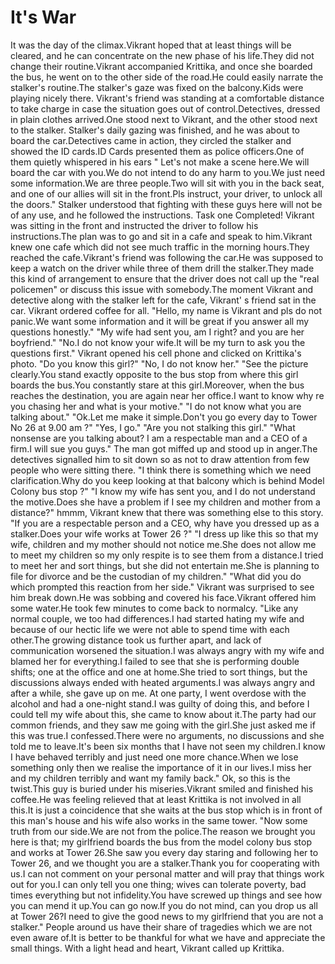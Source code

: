# It's War

It was the day of the climax.Vikrant hoped that at least things will be cleared, and he can concentrate on the new phase of his life.They did not change their routine.Vikrant accompanied Krittika, and once she boarded the bus, he went on to the other side of the road.He could easily narrate the stalker's routine.The stalker's gaze was fixed on the balcony.Kids were playing nicely there.
Vikrant's friend was standing at a comfortable distance to take charge in case the situation goes out of control.Detectives, dressed in plain clothes arrived.One stood next to Vikrant, and the other stood next to the stalker. Stalker's daily gazing was finished, and he was about to board the car.Detectives came in action, they circled the stalker and showed the ID cards.ID Cards presented them as police officers.One of them quietly whispered in his ears " Let's not make a scene here.We will board the car with you.We do not intend to do any harm to you.We just need some information.We are three people.Two will sit with you in the back seat, and one of our allies will sit in the front.Pls instruct, your driver, to unlock all the doors."
Stalker understood that fighting with these guys here will not be of any use, and he followed the instructions.
Task one Completed!
Vikrant was sitting in the front and instructed the driver to follow his instructions.The plan was to go and sit in a cafe and speak to him.Vikrant knew one cafe which did not see much traffic in the morning hours.They reached the cafe.Vikrant's friend was following the car.He was supposed to keep a watch on the driver while three of them drill the stalker.They made this kind of arrangement to ensure that the driver does not call up the "real policemen" or discuss this issue with somebody.The moment Vikrant and detective along with the stalker left for the cafe, Vikrant' s friend sat in the car.
Vikrant ordered coffee for all.
"Hello, my name is Vikrant and pls do not panic.We want some information and it will be great if you answer all my questions honestly."
"My wife had sent you, am I right? and you are her boyfriend."
"No.I do not know your wife.It will be my turn to ask you the questions first."
Vikrant opened his cell phone and clicked on Krittika's photo.
"Do you know this girl?"
"No, I do not  know her."
"See the picture clearly.You stand exactly opposite to the bus stop from where this girl boards the bus.You constantly stare at this girl.Moreover, when the bus reaches the destination, you are again near her office.I want to know why re you chasing her and what is your motive."
"I do not know what you are talking  about."
"Ok.Let me make it simple.Don't you go every day to Tower No 26 at 9.00 am ?"
"Yes, I go."
"Are you not stalking this girl."
"What nonsense are you talking about? I am a respectable man and a CEO of a firm.I will sue you guys."
The man got miffed up and stood up in anger.The detectives signalled him to sit down so as not to draw attention from few people who were sitting there.
"I think there is something which we need clarification.Why do you keep looking at that balcony which is behind Model Colony bus stop ?"
"I know my wife has sent you, and I do not understand the motive.Does she have a problem if I see my children and mother from a distance?"
hmmm, Vikrant knew that there was something else to this story.
"If you are a respectable person and a CEO, why have you dressed up as a stalker.Does your wife works at Tower 26 ?"
"I dress up like this so that my wife, children and my mother should not notice me.She does not allow me to meet my children so my only respite is to see them from a distance.I tried to meet her and sort things, but she did not entertain me.She is planning to file for divorce and be the custodian of my children."
"What did you do which prompted this reaction from her side."
Vikrant was surprised to see him break down.He was sobbing and covered his face.Vikrant offered him some water.He took few minutes to come back to normalcy.
"Like any normal couple, we too had differences.I had started hating my wife and because of our hectic life we were not able to spend time with each other.The growing distance took us further apart, and lack of communication worsened the situation.I was always angry with my wife and blamed her for everything.I failed to see that she is performing double shifts; one at the office and one at home.She tried to sort things, but the discussions always ended with heated arguments.I was always angry and after a while, she gave up on me. At one party, I went overdose with the alcohol and had a one-night stand.I was guilty of doing this, and before I could tell my wife about this, she came to know about it.The party had our common friends, and they saw me going with the girl.She just asked me if this was true.I confessed.There were no arguments, no discussions and she told me to leave.It's  been six months that I have not seen my children.I know I have behaved terribly and just need one more chance.When we lose something only then we realise the importance of it in our lives.I miss her and my children terribly and want my family back."
Ok, so this is the twist.This guy is buried under his miseries.Vikrant smiled and finished his coffee.He was feeling relieved that at least Krittika is not involved in all this.It is just a coincidence that she waits at the bus stop which is in front of this man's house and his wife also works in the same tower.
"Now some truth from our side.We are not from the police.The reason we brought you here is that; my girlfriend boards the bus from the model colony bus stop and works at Tower 26.She saw you every day staring and following her to Tower 26, and we thought you are a stalker.Thank you for cooperating with us.I can not comment on your personal matter and will pray that things work out for you.I can only tell you one thing; wives can tolerate poverty, bad times everything but not infidelity.You have screwed up things and see how you can mend it up.You can go now.If you do not mind, can you drop us all at Tower 26?I need to give the good news to my girlfriend that you are not a stalker."
People around us have their share of tragedies which we are not even aware of.It is better to be thankful for what we have and appreciate the small things.
With a light head and heart, Vikrant called up Krittika.
